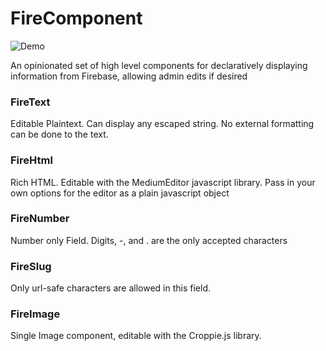 # FireComponent

![Demo](https://firevue-test.firebaseapp.com/)

An opinionated set of high level components for declaratively displaying information from Firebase,
allowing admin edits if desired

### FireText

Editable Plaintext. Can display any escaped string. No external formatting can be done to the text.

### FireHtml

Rich HTML. Editable with the MediumEditor javascript library.  Pass in your own options for the editor as a plain javascript object

### FireNumber

Number only Field. Digits, -, and . are the only accepted characters

### FireSlug

Only url-safe characters are allowed in this field.

### FireImage

Single Image component, editable with the Croppie.js library.
